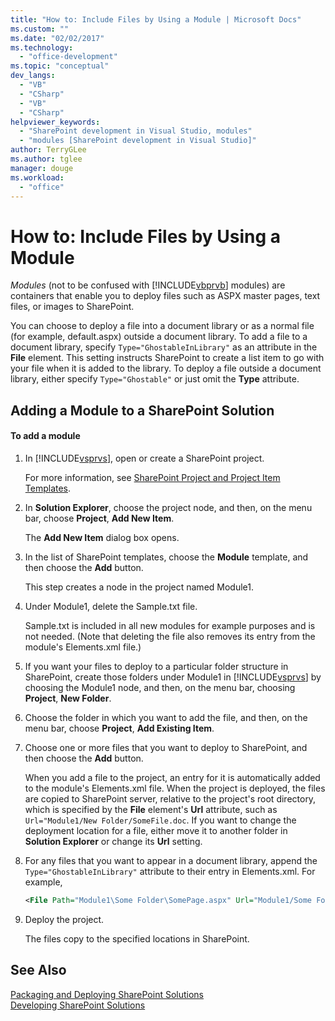 ```yaml
---
title: "How to: Include Files by Using a Module | Microsoft Docs"
ms.custom: ""
ms.date: "02/02/2017"
ms.technology: 
  - "office-development"
ms.topic: "conceptual"
dev_langs: 
  - "VB"
  - "CSharp"
  - "VB"
  - "CSharp"
helpviewer_keywords: 
  - "SharePoint development in Visual Studio, modules"
  - "modules [SharePoint development in Visual Studio]"
author: TerryGLee
ms.author: tglee
manager: douge
ms.workload: 
  - "office"
---
```

# How to: Include Files by Using a Module
  *Modules* (not to be confused with [!INCLUDE[vbprvb](../sharepoint/includes/vbprvb-md.md)] modules) are containers that enable you to deploy files such as ASPX master pages, text files, or images to SharePoint.  
  
 You can choose to deploy a file into a document library or as a normal file (for example, default.aspx) outside a document library. To add a file to a document library, specify `Type="GhostableInLibrary"` as an attribute in the **File** element. This setting instructs SharePoint to create a list item to go with your file when it is added to the library. To deploy a file outside a document library, either specify `Type="Ghostable"` or just omit the **Type** attribute.  
  
## Adding a Module to a SharePoint Solution  
  
#### To add a module  
  
1.  In [!INCLUDE[vsprvs](../sharepoint/includes/vsprvs-md.md)], open or create a SharePoint project.  
  
     For more information, see [SharePoint Project and Project Item Templates](../sharepoint/sharepoint-project-and-project-item-templates.md).  
  
2.  In **Solution Explorer**, choose the project node, and then, on the menu bar, choose **Project**, **Add New Item**.  
  
     The **Add New Item** dialog box opens.  
  
3.  In the list of SharePoint templates, choose the **Module** template, and then choose the **Add** button.  
  
     This step creates a node in the project named Module1.  
  
4.  Under Module1, delete the Sample.txt file.  
  
     Sample.txt is included in all new modules for example purposes and is not needed. (Note that deleting the file also removes its entry from the module's Elements.xml file.)  
  
5.  If you want your files to deploy to a particular folder structure in SharePoint, create those folders under Module1 in [!INCLUDE[vsprvs](../sharepoint/includes/vsprvs-md.md)] by choosing the Module1 node, and then, on the menu bar, choosing **Project**, **New Folder**.  
  
6.  Choose the folder in which you want to add the file, and then, on the menu bar, choose **Project**, **Add Existing Item**.  
  
7.  Choose one or more files that you want to deploy to SharePoint, and then choose the **Add** button.  
  
     When you add a file to the project, an entry for it is automatically added to the module's Elements.xml file. When the project is deployed, the files are copied to SharePoint server, relative to the project's root directory, which is specified by the **File** element's **Url** attribute, such as `Url="Module1/New Folder/SomeFile.doc`. If you want to change the deployment location for a file, either move it to another folder in **Solution Explorer** or change its **Url** setting.  
  
8.  For any files that you want to appear in a document library, append the `Type="GhostableInLibrary"` attribute to their entry in Elements.xml. For example,  
  
    ```xml  
    <File Path="Module1\Some Folder\SomePage.aspx" Url="Module1/Some Folder/SomePage.aspx" Type="GhostableInLibrary" />  
    ```  
  
9. Deploy the project.  
  
     The files copy to the specified locations in SharePoint.  
  
## See Also  
 [Packaging and Deploying SharePoint Solutions](../sharepoint/packaging-and-deploying-sharepoint-solutions.md)   
 [Developing SharePoint Solutions](../sharepoint/developing-sharepoint-solutions.md)  
  
  